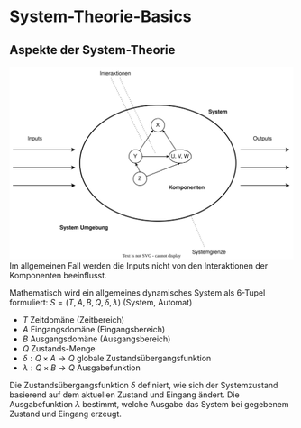 # System-Theorie-Basics

## Aspekte der System-Theorie
![System-Theorie](img/SystemTheorie.svg)
Im allgemeinen Fall werden die Inputs nicht von den Interaktionen der Komponenten beeinflusst.

Mathematisch wird ein allgemeines dynamisches System als 6-Tupel formuliert:
$S=(T, A, B, Q, \delta, \lambda)$ (System, Automat)
- $T$ Zeitdomäne (Zeitbereich)
- $A$ Eingangsdomäne (Eingangsbereich)
- $B$ Ausgangsdomäne (Ausgangsbereich)
- $Q$ Zustands-Menge
- $\delta : Q \times A \rightarrow Q$ globale Zustandsübergangsfunktion
- $\lambda : Q \times B \rightarrow Q$ Ausgabefunktion

Die Zustandsübergangsfunktion $\delta$ definiert, wie sich der Systemzustand basierend auf dem aktuellen Zustand und Eingang ändert. Die Ausgabefunktion $\lambda$ bestimmt, welche Ausgabe das System bei gegebenem Zustand und Eingang erzeugt.

